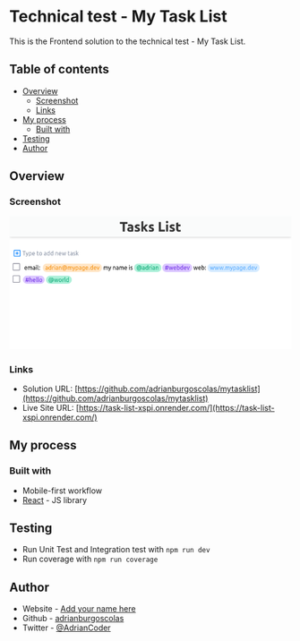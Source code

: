 # Technical test - My Task List

This is the Frontend solution to the technical test - My Task List. 

## Table of contents

- [Overview](#overview)
  - [Screenshot](#screenshot)
  - [Links](#links)
- [My process](#my-process)
  - [Built with](#built-with)
- [Testing](#testing)
- [Author](#author)


## Overview

### Screenshot

![](./screenshot.png)


### Links

- Solution URL: [https://github.com/adrianburgoscolas/mytasklist](https://github.com/adrianburgoscolas/mytasklist)
- Live Site URL: [https://task-list-xspi.onrender.com/](https://task-list-xspi.onrender.com/)

## My process

### Built with

- Mobile-first workflow
- [React](https://reactjs.org/) - JS library

## Testing
- Run Unit Test and Integration test with `npm run dev`
- Run coverage with `npm run coverage`

## Author

- Website - [Add your name here](https://www.your-site.com)
- Github - [adrianburgoscolas](https://github.com/adrianburgoscolas)
- Twitter - [@AdrianCoder](https://twitter.com/AdrianCoder)
